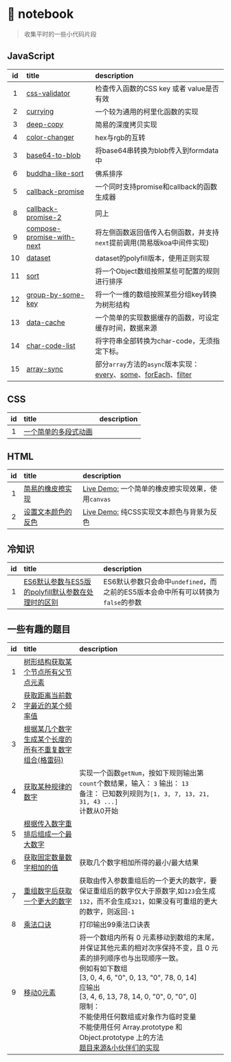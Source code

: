 # :notebook: notebook

> 收集平时的一些小代码片段

## JavaScript

id|title|description
:-:|:-|:-
1|[css-validator](./javascript/css-validator.js)|检查传入函数的CSS key 或者 value是否有效
2|[currying](./javascript/currying.js)|一个较为通用的柯里化函数的实现
3|[deep-copy](./javascript/deep-copy.js)|简易的深度拷贝实现
4|[color-changer](./javascript/color-changer.js)|hex与rgb的互转
3|[base64-to-blob](./javascript/base64-2-blob.js)|将base64串转换为blob传入到formdata中
6|[buddha-like-sort](./javascript/buddha-like-sort.js)|佛系排序
5|[callback-promise](./javascript/callback-promise.js)|一个同时支持promise和callback的函数生成器
8|[callback-promise-2](./javascript/callback-promise-2.js)|同上
9|[compose-promise-with-next](./javascript/compose-promise-with-next.js)|将左侧函数返回值传入右侧函数，并支持`next`提前调用(简易版koa中间件实现)
10|[dataset](./javascript/dataset.js)|dataset的polyfill版本，使用正则实现
11|[sort](./javascript/sort.js)|将一个Object数组按照某些可配置的规则进行排序
12|[group-by-some-key](./javascript/translate-tree-data.js)|将一个一维的数组按照某些分组key转换为树形结构
13|[data-cache](./javascript/data-cache.js)|一个简单的实现数据缓存的函数，可设定缓存时间，数据来源
14|[char-code-list](./javascript/char-code-list.js)|将字符串全部转换为char-code，无须指定下标。
15|[array-sync](./array-sync)|部分`array`方法的`async`版本实现：[every](./array-sync/every.js)、[some](./array-sync/some.js)、[forEach](./array-sync/for-each.js)、[filter](./array-sync/filter.js)

## CSS

id|title|description
:-:|:-|:-
1|[一个简单的多段式动画](https://blog.jiasm.org/notebook/html/animation.html)|

## HTML

id|title|description
:-:|:-|:-
1|[简易的橡皮擦实现](./html/eraser.html)|[Live Demo:](https://blog.jiasm.org/notebook/html/eraser.html) 一个简单的橡皮擦实现效果，使用`canvas`
2|[设置文本颜色的反色](./html/invert-background-color-2-text-color.html)|[Live Demo:](https://blog.jiasm.org/notebook/html/invert-background-color-2-text-color.html) 纯CSS实现文本颜色与背景为反色

## 冷知识

id|title|description
:-:|:-|:-
1|[ES6默认参数与ES5版的polyfill默认参数在处理时的区别](./docs/default-arguments.md)|ES6默认参数只会命中`undefined`，而之前的ES5版本会命中所有可以转换为`false`的参数

## 一些有趣的题目

id|title|description
:-:|:-|:-
1|[树形结构获取某个节点所有父节点元素](./javascript/find-parents.js)|
2|[获取距离当前数字最近的某个频率值](./javascript/get-range.js)|
3|[根据某几个数字生成某个长度的所有不重复数字组合(格雷码)](./javascript/gray-code.js)
4|[获取某种规律的数字](./javascript/get-num-by-somerule1.js)|实现一个函数`getNum`，按如下规则输出第`count`个数结果，输入： `3` 输出： `13`<br/>备注： 已知数列规则为`[1, 3, 7, 13, 21, 31, 43 ...]`<br/> 计数从0开始
5|[根据传入数字重排后组成一个最大数字](./javascript/max-five-digits.js)
6|[获取固定数量数字相加的值](./javascript/min-max-sum.js)|获取几个数字相加所得的最小/最大结果
7|[重组数字后获取一个更大的数字](./javascript/nextbigger.js)|获取由传入参数重组后的一个更大的数字，要保证重组后的数字仅大于原数字,如`123`会生成`132`，而不会生成`321`，如果没有可重组的更大的数字，则返回`-1`
8|[乘法口诀](./javascript/cfkj.js)|打印输出99乘法口诀表
9|[移动0元素](./javascript/move-zero.js)|将一个数组内所有 0 元素移动到数组的末尾，并保证其他元素的相对次序保持不变，且 0 元素的排列顺序也与出现顺序一致。<br/>例如有如下数组<br/>[3, 0, 4, 6, "0", 0, 13, "0", 78, 0, 14]<br/>应输出<br/>[3, 4, 6, 13, 78, 14, 0, "0", 0, "0", 0]<br/>限制：<br/>不能使用任何数组或对象作为临时变量<br/>不能使用任何 Array.prototype 和 Object.prototype 上的方法<br/>[题目来源&小伙伴们的实现](https://github.com/renrenche-fe/everything-about-front-end/issues/17)
